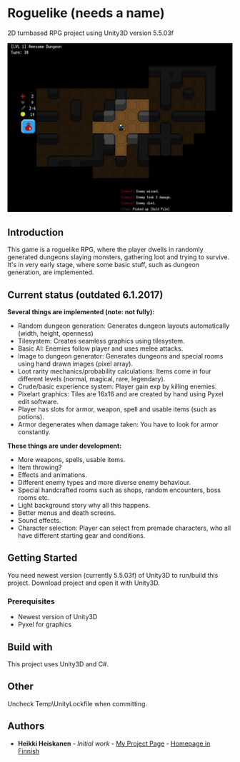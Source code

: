 
# Roguelike (needs a name)
2D turnbased RPG project using Unity3D version 5.5.03f

![Screenshot of the game.](https://raw.githubusercontent.com/Baserfaz/Projects/gh-pages/images/roguelite_img_1.PNG)

## Introduction
This game is a roguelike RPG, where the player dwells in randomly generated dungeons slaying monsters, gathering loot and trying to survive. It's in very early stage, where some basic stuff, such as dungeon generation, are implemented.

## Current status (outdated 6.1.2017)
**Several things are implemented (note: not fully):**
* Random dungeon generation: Generates dungeon layouts automatically (width, height, openness)
* Tilesystem: Creates seamless graphics using tilesystem.
* Basic AI: Enemies follow player and uses melee attacks.
* Image to dungeon generator: Generates dungeons and special rooms using hand drawn images (pixel array).
* Loot rarity mechanics/probability calculations: Items come in four different levels (normal, magical, rare, legendary).
* Crude/basic experience system: Player gain exp by killing enemies.
* Pixelart graphics: Tiles are 16x16 and are created by hand using Pyxel edit software.
* Player has slots for armor, weapon, spell and usable items (such as potions).
* Armor degenerates when damage taken: You have to look for armor constantly.

**These things are under development:**
* More weapons, spells, usable items.
* Item throwing?
* Effects and animations.
* Different enemy types and more diverse enemy behaviour.
* Special handcrafted rooms such as shops, random encounters, boss rooms etc.
* Light background story why all this happens.
* Better menus and death screens.
* Sound effects.
* Character selection: Player can select from premade characters, who all have different starting gear and conditions.

## Getting Started
You need newest version (currently 5.5.03f) of Unity3D to run/build this project. Download project and open it with Unity3D. 

### Prerequisites
* Newest version of Unity3D 
* Pyxel for graphics

## Build with
This project uses Unity3D and C#.

## Other
Uncheck Temp\UnityLockfile when committing.

## Authors
* **Heikki Heiskanen** - *Initial work* - [My Project Page](http://baserfaz.github.io/Projects/) - [Homepage in Finnish](https://baserfaz.github.io/PortfolioPage/)



